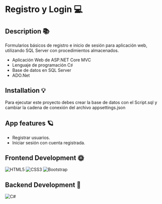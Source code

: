 # Registro y Login 💻
## Description 📚
 Formularios básicos de registro e inicio de sesión para aplicación web, utilizando SQL Server con procedimientos almacenados.

- Aplicación Web de ASP.NET Core MVC
- Lenguaje de programación C♯
- Base de datos en SQL Server
- ADO.Net 
## Installation 💡 
 Para ejecutar este proyecto debes crear la base de datos con el Script.sql y cambiar la cadena de conexión del archivo appsettings.json 
## App features 🪐
 - Registrar usuarios.
- Iniciar sesión con cuenta registrada. 
## Frontend Development 🌞 
 ![HTML5](https://img.shields.io/badge/html5-%23E34F26.svg?style=for-the-badge&logo=html5&logoColor=white) ![CSS3](https://img.shields.io/badge/css3-%231572B6.svg?style=for-the-badge&logo=css3&logoColor=white) ![Bootstrap](https://img.shields.io/badge/bootstrap-%23563D7C.svg?style=for-the-badge&logo=bootstrap&logoColor=white) 
## Backend Development 🌚 
 ![C#](https://img.shields.io/badge/c%23-%23239120.svg?style=for-the-badge&logo=c-sharp&logoColor=white) 
 
